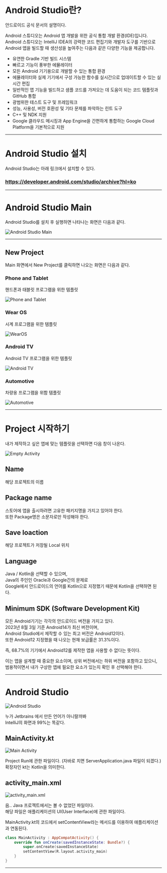 
# Android Studio란?

안드로이드 공식 문서의 설명이다.

Android 스튜디오는 Android 앱 개발을 위한 공식 통합 개발 환경(IDE)입니다. </br>Android 스튜디오는 IntelliJ IDEA의 강력한 코드 편집기와 개발자 도구를 기반으로</br> Android 앱을 빌드할 때 생산성을 높여주는 다음과 같은 다양한 기능을 제공합니다.

- 유연한 Gradle 기반 빌드 시스템
- 빠르고 기능이 풍부한 에뮬레이터
- 모든 Android 기기용으로 개발할 수 있는 통합 환경
- 에뮬레이터와 실제 기기에서 구성 가능한 함수를 실시간으로 업데이트할 수 있는 실시간 편집
- 일반적인 앱 기능을 빌드하고 샘플 코드를 가져오는 데 도움이 되는 코드 템플릿과 GitHub 통합
- 광범위한 테스트 도구 및 프레임워크
- 성능, 사용성, 버전 호환성 및 기타 문제를 파악하는 린트 도구
- C++ 및 NDK 지원
- Google 클라우드 메시징과 App Engine을 간편하게 통합하는 Google Cloud Platform을 기본적으로 지원

-----

# Android Studio 설치

Android Studio는 아래 링크에서 설치할 수 있다.

### https://developer.android.com/studio/archive?hl=ko


------

# Android Studio Main

Android Studio를 설치 후 실행하면 나타나는 화면은 다음과 같다.

![Android Studio Main](https://raw.githubusercontent.com/tlskals/img/main/AndroidStudio/AndroidStudioMain.png)


-----

## New Project

Main 화면에서 New Project를 클릭하면 나오는 화면은 다음과 같다.

### Phone and Tablet

핸드폰과 태블릿 프로그램을 위한 템플릿

![Phone and Tablet](https://raw.githubusercontent.com/tlskals/img/main/AndroidStudio/NewProject.PNG)


### Wear OS

시계 프로그램을 위한 템플릿


![WearOS](https://raw.githubusercontent.com/tlskals/img/main/AndroidStudio/WearOS.PNG)


### Android TV

Android TV 프로그램을 위한 템플릿

![Android TV](https://raw.githubusercontent.com/tlskals/img/main/AndroidStudio/AndroidTV.PNG)

### Automotive

차량옹 프로그램을 위함 템플릿

![Automotive](https://raw.githubusercontent.com/tlskals/img/main/AndroidStudio/Automotive.PNG)


----------

# Project 시작하기

내가 제작하고 싶은 앱에 맞는 템플릿을 선택하면 다음 창이 나온다.

![Empty Activity](https://raw.githubusercontent.com/tlskals/img/main/AndroidStudio/EmptyActivity.PNG)

## Name

해당 프로젝트의 이름

## Package name

스토어에 앱을 출시하려면 고유한 패키지명을 가지고 있어야 한다.</br>
또한 Package명은 소문자로만 작성해야 한다.

## Save loaction

해당 프로젝트가 저장될 Local 위치

## Language

Java / Kotlin을 선택할 수 있으며,</br>
Java의 주인인 Oracle과 Google간의 문제로</br>
Google에서 안드로이드의 언어를 Kotlin으로 지정했기 때문에 Kotlin을 선택하면 된다.

## Minimum SDK (Software Development Kit)

모든 Android기기는 각각의 안드로이드 버전을 가지고 있다.</br>
2023년 8월 3일 기준 Android14가 최신 버전이며,</br>
Android Studio에서 제작할 수 있는 최고 버전은 Android12이다.</br>
또한 Android12 지정했을 때 나오는 현재 보급률은 31.3%이다. 

즉, 68.7%의 기기에서 Android12를 제작한 앱을 사용할 수 없다는 뜻이다.

이는 앱을 설계할 때 중요한 요소이며, 상위 버전에서는 하위 버전을 포함하고 있으니,</br>
범용적이면서 내가 구상한 앱에 필요한 요소가 있는지 확인 후 선택해야 한다.


------

# Android Studio

![Android Studio](https://raw.githubusercontent.com/tlskals/img/main/AndroidStudio/AndroidStudio.PNG)

누가 Jetbrains 에서 만든 언어가 아니랄까봐</br>
IntelliJ의 화면과 99%는 똑같다.

## MainActivity.kt

![Main Activity](https://raw.githubusercontent.com/tlskals/img/main/AndroidStudio/MainActivity.PNG)

Project Run에 관한 파일이다. (자바로 치면 ServerApplication.java 파일이 되겠다.)</br>
확장자인 kt는 Kotlin을 의미한다.

## activity_main.xml

![activity_main.xml](https://raw.githubusercontent.com/tlskals/img/main/AndroidStudio/ActivityMain.PNG)

음.. Java 프로젝트에서는 볼 수 없었던 파일이다.</br>
해당 파일은 애플리케이션의 UI(User Interface)에 관한 파일이다.

MainActivity.kt의 코드에서 setContentView라는 메서드를 이용하여 애플리케이션과 연동된다.

```kotlin
class MainActivity : AppCompatActivity() {  
    override fun onCreate(savedInstanceState: Bundle?) {  
        super.onCreate(savedInstanceState)  
        setContentView(R.layout.activity_main)  
    }  
}
```

-------


